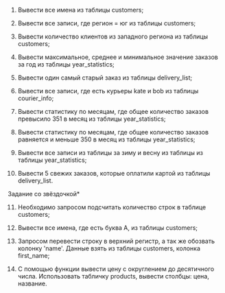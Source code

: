 1) Вывести все имена из таблицы customers;    

2) Вывести все записи, где регион = юг из таблицы customers;  

3) Вывести количество клиентов из западного региона из таблицы customers;  

4) Вывести максимальное, среднее и минимальное значение заказов за год из таблицы year_statistics;

5) Вывести один самый старый заказ из таблицы delivery_list;

6) Вывести все записи, где есть курьеры kate и bob из таблицы courier_info;

7) Вывести статистику по месяцам, где общее количество заказов превысило 351 в месяц из таблицы year_statistics;

8) Вывести статистику по месяцам, где общее количество заказов равняется и меньше 350 в месяц из таблицы year_statistics;

9) Вывести все записи из таблицы за зиму и весну из таблицы из таблицы year_statistics;

10) Вывести 5 свежих заказов, которые оплатили картой из таблицы delivery_list.


Задание cо звёздочкой*


11) Необходимо запросом подсчитать количество строк в таблице customers;

12) Вывести все имена, где есть буква A, из таблицы customers;

13) Запросом перевести строку в верхний регистр, а так же обозвать колонку 'name'. Данные взять из таблицы customers, колонка first_name;

14) С помощью функции вывести цену с округлением до десятичного числа. Использовать табличку products, вывести столбцы: цена, название.


